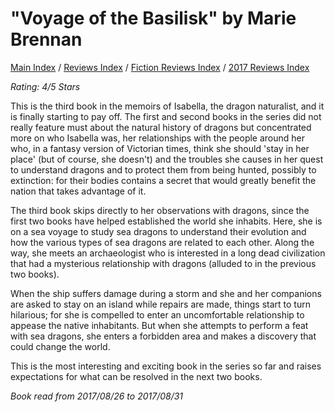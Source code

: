 # "Voyage of the Basilisk" by Marie Brennan

[Main Index](../../../README.md) / [Reviews Index](../../README.md) / [Fiction Reviews Index](../README.md) / [2017 Reviews Index](README.md)

*Rating: 4/5 Stars*

This is the third book in the memoirs of Isabella, the dragon naturalist, and it is finally starting to pay off. The first and second books in the series did not really feature must about the natural history of dragons but concentrated more on who Isabella was, her relationships with the people around her who, in a fantasy version of Victorian times, think she should 'stay in her place' (but of course, she doesn't) and the troubles she causes in her quest to understand dragons and to protect them from being hunted, possibly to extinction: for their bodies contains a secret that would greatly benefit the nation that takes advantage of it.

The third book skips directly to her observations with dragons, since the first two books have helped established the world she inhabits. Here, she is on a sea voyage to study sea dragons to understand their evolution and how the various types of sea dragons are related to each other. Along the way, she meets an archaeologist who is interested in a long dead civilization that had a mysterious relationship with dragons (alluded to in the previous two books).

When the ship suffers damage during a storm and she and her companions are asked to stay on an island while repairs are made, things start to turn hilarious; for she is compelled to enter an uncomfortable relationship to appease the native inhabitants. But when she attempts to perform a feat with sea dragons, she enters a forbidden area and makes a discovery that could change the world.

This is the most interesting and exciting book in the series so far and raises expectations for what can be resolved in the next two books.

*Book read from 2017/08/26 to 2017/08/31*
